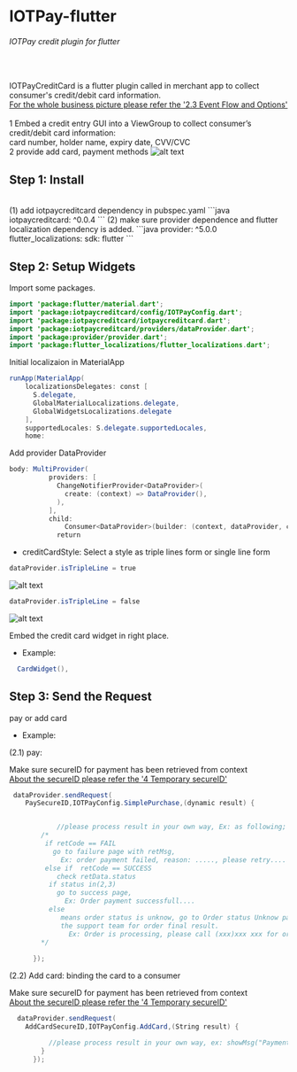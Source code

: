 # IOTPay-flutter
###### IOTPay credit plugin for flutter
<br />    


IOTPayCreditCard is a flutter plugin called in merchant app to collect consumer's credit/debit card information.
<br /> 
[For the whole business picture please refer the '2.3 Event Flow and Options'](https://github.com/IOTPaySDK/IOTPay-iOS/blob/main/README.md)<br /> <br />
1 Embed a credit entry GUI into a ViewGroup to collect consumer’s credit/debit card information:
<br /> card number, holder name, expiry date, CVV/CVC
<br /> 
2 provide add card, payment methods
![alt text](https://github.com/zhongzeyu/IOTPay-creditcard-flutter-demo/blob/master/demo.png ) 
<br />      




## Step 1: Install 
<br /> 
(1) add iotpaycreditcard dependency in pubspec.yaml
```java
   iotpaycreditcard: ^0.0.4
```
(2) make sure provider dependence and flutter localization dependency is added.
```java
  provider: ^5.0.0
  flutter_localizations:
    sdk: flutter
```
<br /> 


## Step 2: Setup Widgets

Import some packages.
```java
import 'package:flutter/material.dart';
import 'package:iotpaycreditcard/config/IOTPayConfig.dart';
import 'package:iotpaycreditcard/iotpaycreditcard.dart';
import 'package:iotpaycreditcard/providers/dataProvider.dart';
import 'package:provider/provider.dart';
import 'package:flutter_localizations/flutter_localizations.dart';
```

Initial localizaion in MaterialApp
```java
runApp(MaterialApp(
    localizationsDelegates: const [
      S.delegate,
      GlobalMaterialLocalizations.delegate,
      GlobalWidgetsLocalizations.delegate
    ],
    supportedLocales: S.delegate.supportedLocales,
    home:
```

Add provider DataProvider
```java
body: MultiProvider(
          providers: [
            ChangeNotifierProvider<DataProvider>(
              create: (context) => DataProvider(),
            ),
          ],
          child:
              Consumer<DataProvider>(builder: (context, dataProvider, child) {
            return
```

- creditCardStyle:
Select a style as triple lines form or single line form
```java
dataProvider.isTripleLine = true
```
![alt text](https://github.com/zhongzeyu/IOTPay-creditcard-flutter-demo/blob/master/triple.png ) 
```java
dataProvider.isTripleLine = false
```
![alt text](https://github.com/zhongzeyu/IOTPay-creditcard-flutter-demo/blob/master/single.png ) 


Embed the credit card widget in right place.

- Example:
```java
  CardWidget(),
```


## Step 3: Send the Request
pay or add card

- Example:

(2.1) pay:

 Make sure secureID for payment has been retrieved from context<br />
 [About the secureID please refer the '4 Temporary secureID'](https://github.com/IOTPaySDK/IOTPay-iOS/blob/main/README.md)<br /> 
```java
 dataProvider.sendRequest(
    PaySecureID,IOTPayConfig.SimplePurchase,(dynamic result) {


            //please process result in your own way, Ex: as following;
	    /*
	     if retCode == FAIL
	       go to failure page with retMsg,
	         Ex: order payment failed, reason: ....., please retry....
	     else if  retCode == SUCCESS
	        check retData.status
		  if status in(2,3)
		    go to success page,
		      Ex: Order payment successfull....
		  else
		     means order status is unknow, go to Order status Unknow page, and involve in 
		     the support team for order final result.
		       Ex: Order is processing, please call (xxx)xxx xxx for order[xxxxxxxxx] payment result.
	    */
        
      });
```

(2.2) Add card: binding the card to a consumer

  Make sure secureID for payment has been retrieved from context<br />
 [About the secureID please refer the '4 Temporary secureID'](https://github.com/IOTPaySDK/IOTPay-iOS/blob/main/README.md)<br /> 
```java
  dataProvider.sendRequest(
	AddCardSecureID,IOTPayConfig.AddCard,(String result) {

          //please process result in your own way, ex: showMsg("Payment Result:" + result);
        }
      });
```


